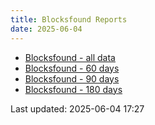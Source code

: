 ```yaml
---
title: Blocksfound Reports
date: 2025-06-04
---
```


* [Blocksfound - all data](/pages/reports/blocksfound/Blocksfound.html)
* [Blocksfound - 60 days](/pages/reports/blocksfound/Blocksfound-60-Days.html)
* [Blocksfound - 90 days](/pages/reports/blocksfound/Blocksfound-90-Days.html)
* [Blocksfound - 180 days](/pages/reports/blocksfound/Blocksfound-180-Days.html)

Last updated: 2025-06-04 17:27
